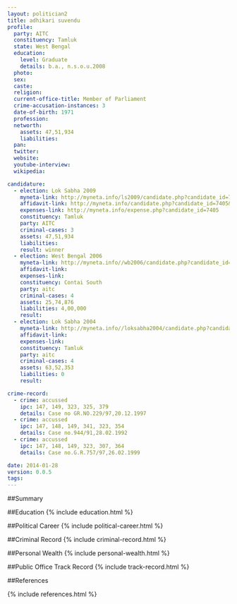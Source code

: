 ```yaml
---
layout: politician2
title: adhikari suvendu
profile: 
  party: AITC
  constituency: Tamluk
  state: West Bengal
  education: 
    level: Graduate
    details: b.a., n.s.o.u.2008
  photo: 
  sex: 
  caste: 
  religion: 
  current-office-title: Member of Parliament
  crime-accusation-instances: 3
  date-of-birth: 1971
  profession: 
  networth: 
    assets: 47,51,934
    liabilities: 
  pan: 
  twitter: 
  website: 
  youtube-interview: 
  wikipedia: 

candidature: 
  - election: Lok Sabha 2009
    myneta-link: http://myneta.info/ls2009/candidate.php?candidate_id=7405
    affidavit-link: http://myneta.info/candidate.php?candidate_id=7405&scan=original
    expenses-link: http://myneta.info/expense.php?candidate_id=7405
    constituency: Tamluk 
    party: AITC
    criminal-cases: 3
    assets: 47,51,934
    liabilities: 
    result: winner 
  - election: West Bengal 2006
    myneta-link: http://myneta.info//wb2006/candidate.php?candidate_id=473
    affidavit-link: 
    expenses-link: 
    constituency: Contai South 
    party: aitc
    criminal-cases: 4
    assets: 25,74,876
    liabilities: 4,00,000
    result:  
  - election: Lok Sabha 2004
    myneta-link: http://myneta.info//loksabha2004/candidate.php?candidate_id=5416
    affidavit-link: 
    expenses-link: 
    constituency: Tamluk 
    party: aitc
    criminal-cases: 4
    assets: 63,52,353
    liabilities: 0
    result:  

crime-record: 
  - crime: accussed
    ipc: 147, 149, 323, 325, 379
    details: Case no GR.NO.229/97,20.12.1997 
  - crime: accussed
    ipc: 147, 148, 149, 341, 323, 354
    details: Case no.944/91,28.02.1992 
  - crime: accussed
    ipc: 147, 148, 149, 323, 307, 364
    details: Case no.G.R.757/97,26.02.1999 

date: 2014-01-28
version: 0.0.5
tags: 
---
```

##Summary


##Education
{% include education.html %}


##Political Career
{% include political-career.html %}


##Criminal Record
{% include criminal-record.html %}


##Personal Wealth
{% include personal-wealth.html %}


##Public Office Track Record
{% include track-record.html %}


##References


{% include references.html %}